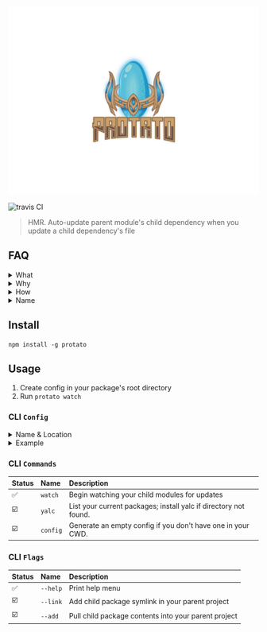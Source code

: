![protato logo](./docs/logo/ProtatoZoomedOut.svg)

![travis CI](https://travis-ci.org/servexyz/protato-cli.svg?branch=master)
> HMR. Auto-update parent module's child dependency when you update a child dependency's file

## FAQ

<details>
  <summary>What</summary>
Auto-update parent module when a child module's file changes.
</details>

<details>
  <summary>Why</summary>
There are a lot of great projects (lerna, yarn workspaces, vscode) that solve code organization issues. I wanted a HMR tool that parsed a config and worked with my monolith tool of choice ( <a href="https://www.npmjs.com/package/repo-genesis">repo-genesis</a> )

This is a summary of how Protato fits into my design/development flow.
<img src="./docs/Flows - UI - Protato - Protato - Tech Summary.png" alt="protato tech summary"/>
</details>

<details>
  <summary>How</summary>
  Under the hood, this is using <a href="https://github.com/whitecolor/yalc">yalc</a> which avoids some of the pain points around NPM global modules. 
  
  The reason I went with yalc was because of the difficulty of installing or linking modules to a specific directory in a cross-platform way.
  
  <b>References</b>
  * <a href="https://docs.npmjs.com/files/folders">npm-folders</a>
  * <a href="https://github.com/servexyz/protato-lib/pull/6">protato-lib/pull/6</a> for a play-by-play of the discovery process(all the things to not do)
</details>

<details>
<summary>Name</summary>
The logo consists of a potato replacing the blue crystal in a Protoss <a href="https://liquipedia.net/starcraft2/Pylon_(Legacy_of_the_Void)">Pylon</a>
<br />
<br />
<ul>
  <li>“Protato” is a portmanteau of “potato” and “protoss”</li>
  <ul>
    <li>“Potato” from “hot potato”</li>
    <li>“Protoss” because of 2-way teleporting (warp gate, recall, etc)</li>
  </ul>
</ul>

</details>

## Install

```
npm install -g protato
```

## Usage

1. Create config in your package's root directory
2. Run `protato watch` 

### CLI `Config`

<details>
<summary>Name & Location</summary>
<b>.protato.json</b> should be stored in your project's root directory. If your root directory and your parent are one in the same, then set the directory to "."
</details>

<details>
<summary>Example</summary>

<pre><code class="language-json">
{
	"parent": {
		"dir": "sandbox/node-starter"
	},
	"children": [
		{
			"dir": "sandbox/npm-starter-sample-module",
			"src": "src"
		},
		{
			"dir": "sandbox/library-genesis",
			"src": "src"
		}
	]
}
</code></pre>

- <b><em>.protato.json</em></b> this file should be declared at the root of your project
- <b>parent</b> is your main project; your entry point. It will consume children modules and do something useful with them.
- <b>children</b> are the modules that will be "installed" into the parent module directory
- <b>"dir"</b> refers to the relative directory where your projects are stored <em>from</em> your current working directory. This value will default to `process.cwd()`. You can override this by setting the environment variable <code>process.env.configRootDir</code>
- <b>"src"</b> refers to the source directory where your source code is stored for your child project. It's the directory that's being watched. Hypothetically, you could make it your build directory as well if your project completely recompiles & rebuilds on every save (although I haven't tested this hypothetical; might be dragons here)
  </details>

### CLI `Commands`

| Status                  | Name     | Description                                                      |
|:------------------------|:---------|:-----------------------------------------------------------------|
| :white_check_mark:      | `watch`  | Begin watching your child modules for updates                    |
| :ballot_box_with_check: | `yalc`   | List your current packages; install yalc if directory not found. |
| :ballot_box_with_check: | `config` | Generate an empty config if you don't have one in your CWD.      |

### CLI `Flags`

| Status                  | Name     | Description                                          |
|:------------------------|:---------|:-----------------------------------------------------|
| :white_check_mark:      | `--help` | Print help menu                                      |
| :ballot_box_with_check: | `--link` | Add child package symlink in your parent project     |
| :ballot_box_with_check: | `--add`  | Pull child package contents into your parent project |
